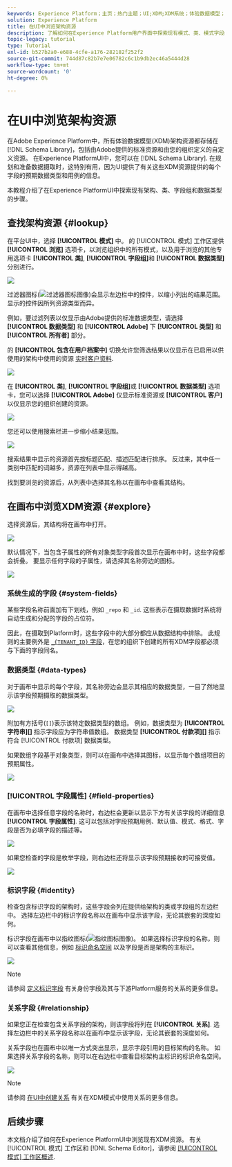 ```yaml
---
keywords: Experience Platform；主页；热门主题；UI;XDM;XDM系统；体验数据模型；体验数据模型；体验数据模型；数据模型；数据模型；浏览；类；字段组；数据类型；架构；
solution: Experience Platform
title: 在UI中浏览架构资源
description: 了解如何在Experience Platform用户界面中探索现有模式、类、模式字段组和数据类型。
topic-legacy: tutorial
type: Tutorial
exl-id: b527b2a0-e688-4cfe-a176-282182f252f2
source-git-commit: 744d87c82b7e7e06782c6c1b9db2ec46a5444d28
workflow-type: tm+mt
source-wordcount: '0'
ht-degree: 0%

---
```


# 在UI中浏览架构资源

在Adobe Experience Platform中，所有体验数据模型(XDM)架构资源都存储在 [!DNL Schema Library]，包括由Adobe提供的标准资源和由您的组织定义的自定义资源。 在Experience PlatformUI中，您可以在 [!DNL Schema Library]. 在规划和准备数据摄取时，这特别有用，因为UI提供了有关这些XDM资源提供的每个字段的预期数据类型和用例的信息。

本教程介绍了在Experience PlatformUI中探索现有架构、类、字段组和数据类型的步骤。

## 查找架构资源 {#lookup}

在平台UI中，选择 **[!UICONTROL 模式]** 中。 的 [!UICONTROL 模式] 工作区提供 **[!UICONTROL 浏览]** 选项卡，以浏览组织中的所有模式，以及用于浏览的其他专用选项卡 **[!UICONTROL 类]**, **[!UICONTROL 字段组]**&#x200B;和 **[!UICONTROL 数据类型]** 分别进行。

![](../images/ui/explore/tabs.png)

过滤器图标(![过滤器图标图像](../images/ui/explore/icon.png))会显示左边栏中的控件，以缩小列出的结果范围。 显示的控件因所列资源类型而异。

例如，要过滤列表以仅显示由Adobe提供的标准数据类型，请选择 **[!UICONTROL 数据类型]** 和 **[!UICONTROL Adobe]** 下 **[!UICONTROL 类型]** 和 **[!UICONTROL 所有者]** 部分。

的 **[!UICONTROL 包含在用户档案中]** 切换允许您筛选结果以仅显示在已启用以供使用的架构中使用的资源 [实时客户资料](../../profile/home.md).

![](../images/ui/explore/filter.png)

在 **[!UICONTROL 类]**, **[!UICONTROL 字段组]**&#x200B;或 **[!UICONTROL 数据类型]** 选项卡，您可以选择 **[!UICONTROL Adobe]** 仅显示标准资源或 **[!UICONTROL 客户]** 以仅显示您的组织创建的资源。

![](../images/ui/explore/filter-data-type.png)

您还可以使用搜索栏进一步缩小结果范围。

![](../images/ui/explore/search.png)

搜索结果中显示的资源首先按标题匹配、描述匹配进行排序。 反过来，其中任一类别中匹配的词越多，资源在列表中显示得越高。

找到要浏览的资源后，从列表中选择其名称以在画布中查看其结构。

## 在画布中浏览XDM资源 {#explore}

选择资源后，其结构将在画布中打开。

![](../images/ui/explore/canvas.png)

默认情况下，当包含子属性的所有对象类型字段首次显示在画布中时，这些字段都会折叠。 要显示任何字段的子属性，请选择其名称旁边的图标。

![](../images/ui/explore/field-expand.png)

### 系统生成的字段 {#system-fields}

某些字段名称前面加有下划线，例如 `_repo` 和 `_id`. 这些表示在摄取数据时系统将自动生成和分配的字段的占位符。

因此，在摄取到Platform时，这些字段中的大部分都应从数据结构中排除。 此规则的主要例外是 [`_{TENANT_ID}` 字段](../api/getting-started.md#know-your-tenant_id)，在您的组织下创建的所有XDM字段都必须与下面的字段同名。

### 数据类型 {#data-types}

对于画布中显示的每个字段，其名称旁边会显示其相应的数据类型，一目了然地显示该字段预期摄取的数据类型。

![](../images/ui/explore/data-types.png)

附加有方括号(`[]`)表示该特定数据类型的数组。 例如，数据类型为 **[!UICONTROL 字符串]\[]** 指示字段应为字符串值数组。 数据类型 **[!UICONTROL 付款项]\[]** 指示符合 [!UICONTROL 付款项] 数据类型。

如果数组字段基于对象类型，则可以在画布中选择其图标，以显示每个数组项目的预期属性。

![](../images/ui/explore/array-type.png)

### [!UICONTROL 字段属性] {#field-properties}

在画布中选择任意字段的名称时，右边栏会更新以显示下方有关该字段的详细信息 **[!UICONTROL 字段属性]**. 这可以包括对字段预期用例、默认值、模式、格式、字段是否为必填字段的描述等。

![](../images/ui/explore/field-properties.png)

如果您检查的字段是枚举字段，则右边栏还将显示该字段预期接收的可接受值。

![](../images/ui/explore/enum-field.png)

### 标识字段 {#identity}

检查包含标识字段的架构时，这些字段会列在提供给架构的类或字段组的左边栏中。 选择左边栏中的标识字段名称以在画布中显示该字段，无论其嵌套的深度如何。

标识字段在画布中以指纹图标(![指纹图标图像](../images/ui/explore/identity-symbol.png))。 如果选择标识字段的名称，则可以查看其他信息，例如 [标识命名空间](../../identity-service/namespaces.md) 以及字段是否是架构的主标识。

![](../images/ui/explore/identity-field.png)

>[!NOTE]
>
>请参阅 [定义标识字段](./fields/identity.md) 有关身份字段及其与下游Platform服务的关系的更多信息。

### 关系字段 {#relationship}

如果您正在检查包含关系字段的架构，则该字段将列在 **[!UICONTROL 关系]**. 选择左边栏中的关系字段名称以在画布中显示该字段，无论其嵌套的深度如何。

关系字段也在画布中以唯一方式突出显示，显示字段引用的目标架构的名称。 如果选择关系字段的名称，则可以在右边栏中查看目标架构主标识的标识命名空间。

![](../images/ui/explore/relationship-field.png)

>[!NOTE]
>
>请参阅 [在UI中创建关系](../tutorials/relationship-ui.md) 有关在XDM模式中使用关系的更多信息。

## 后续步骤

本文档介绍了如何在Experience PlatformUI中浏览现有XDM资源。 有关 [!UICONTROL 模式] 工作区和 [!DNL Schema Editor]，请参阅 [[!UICONTROL 模式] 工作区概述](./overview.md).
